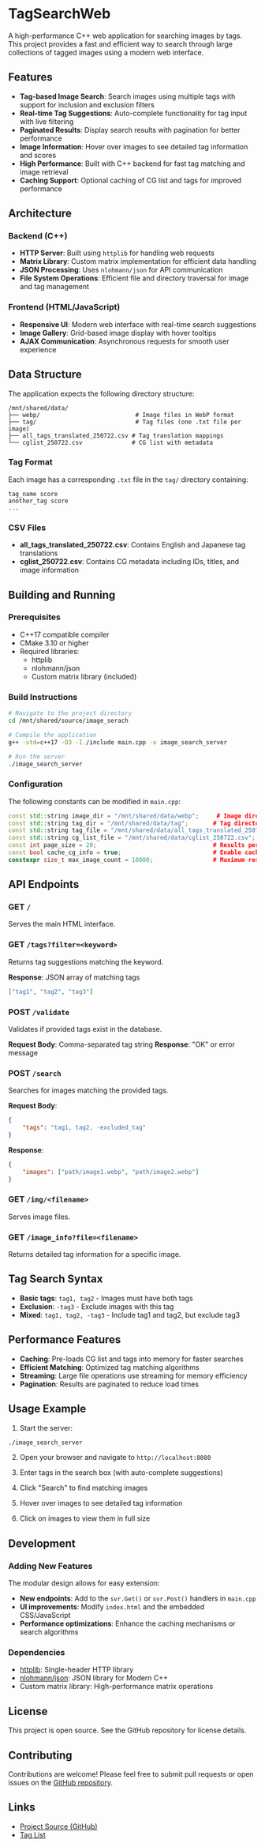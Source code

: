 # TagSearchWeb

A high-performance C++ web application for searching images by tags. This project provides a fast and efficient way to search through large collections of tagged images using a modern web interface.

## Features

- **Tag-based Image Search**: Search images using multiple tags with support for inclusion and exclusion filters
- **Real-time Tag Suggestions**: Auto-complete functionality for tag input with live filtering
- **Paginated Results**: Display search results with pagination for better performance
- **Image Information**: Hover over images to see detailed tag information and scores
- **High Performance**: Built with C++ backend for fast tag matching and image retrieval
- **Caching Support**: Optional caching of CG list and tags for improved performance

## Architecture

### Backend (C++)
- **HTTP Server**: Built using `httplib` for handling web requests
- **Matrix Library**: Custom matrix implementation for efficient data handling
- **JSON Processing**: Uses `nlohmann/json` for API communication
- **File System Operations**: Efficient file and directory traversal for image and tag management

### Frontend (HTML/JavaScript)
- **Responsive UI**: Modern web interface with real-time search suggestions
- **Image Gallery**: Grid-based image display with hover tooltips
- **AJAX Communication**: Asynchronous requests for smooth user experience

## Data Structure

The application expects the following directory structure:

```
/mnt/shared/data/
├── webp/                           # Image files in WebP format
├── tag/                            # Tag files (one .txt file per image)
├── all_tags_translated_250722.csv # Tag translation mappings
└── cglist_250722.csv              # CG list with metadata
```

### Tag Format
Each image has a corresponding `.txt` file in the `tag/` directory containing:
```
tag_name score
another_tag score
...
```

### CSV Files
- **all_tags_translated_250722.csv**: Contains English and Japanese tag translations
- **cglist_250722.csv**: Contains CG metadata including IDs, titles, and image information

## Building and Running

### Prerequisites
- C++17 compatible compiler
- CMake 3.10 or higher
- Required libraries:
  - httplib
  - nlohmann/json
  - Custom matrix library (included)

### Build Instructions

```bash
# Navigate to the project directory
cd /mnt/shared/source/image_serach

# Compile the application
g++ -std=c++17 -O3 -I./include main.cpp -o image_search_server

# Run the server
./image_search_server
```

### Configuration

The following constants can be modified in `main.cpp`:

```cpp
const std::string image_dir = "/mnt/shared/data/webp";     # Image directory
const std::string tag_dir = "/mnt/shared/data/tag";       # Tag directory
const std::string tag_file = "/mnt/shared/data/all_tags_translated_250722.csv";
const std::string cg_list_file = "/mnt/shared/data/cglist_250722.csv";
const int page_size = 20;                                 # Results per page
const bool cache_cg_info = true;                          # Enable caching
constexpr size_t max_image_count = 10000;                 # Maximum results
```

## API Endpoints

### GET `/`
Serves the main HTML interface.

### GET `/tags?filter=<keyword>`
Returns tag suggestions matching the keyword.

**Response**: JSON array of matching tags
```json
["tag1", "tag2", "tag3"]
```

### POST `/validate`
Validates if provided tags exist in the database.

**Request Body**: Comma-separated tag string
**Response**: "OK" or error message

### POST `/search`
Searches for images matching the provided tags.

**Request Body**:
```json
{
    "tags": "tag1, tag2, -excluded_tag"
}
```

**Response**:
```json
{
    "images": ["path/image1.webp", "path/image2.webp"]
}
```

### GET `/img/<filename>`
Serves image files.

### GET `/image_info?file=<filename>`
Returns detailed tag information for a specific image.

## Tag Search Syntax

- **Basic tags**: `tag1, tag2` - Images must have both tags
- **Exclusion**: `-tag3` - Exclude images with this tag
- **Mixed**: `tag1, tag2, -tag3` - Include tag1 and tag2, but exclude tag3

## Performance Features

- **Caching**: Pre-loads CG list and tags into memory for faster searches
- **Efficient Matching**: Optimized tag matching algorithms
- **Streaming**: Large file operations use streaming for memory efficiency
- **Pagination**: Results are paginated to reduce load times

## Usage Example

1. Start the server:
```bash
./image_search_server
```

2. Open your browser and navigate to `http://localhost:8080`

3. Enter tags in the search box (with auto-complete suggestions)

4. Click "Search" to find matching images

5. Hover over images to see detailed tag information

6. Click on images to view them in full size

## Development

### Adding New Features

The modular design allows for easy extension:

- **New endpoints**: Add to the `svr.Get()` or `svr.Post()` handlers in `main.cpp`
- **UI improvements**: Modify `index.html` and the embedded CSS/JavaScript
- **Performance optimizations**: Enhance the caching mechanisms or search algorithms

### Dependencies

- [httplib](https://github.com/yhirose/cpp-httplib): Single-header HTTP library
- [nlohmann/json](https://github.com/nlohmann/json): JSON library for Modern C++
- Custom matrix library: High-performance matrix operations

## License

This project is open source. See the GitHub repository for license details.

## Contributing

Contributions are welcome! Please feel free to submit pull requests or open issues on the [GitHub repository](https://github.com/Zhirong641/TagSearchWeb).

## Links

- [Project Source (GitHub)](https://github.com/Zhirong641/TagSearchWeb)
- [Tag List](https://github.com/Zhirong641/TagSearchWeb/blob/master/data/all_tags_translated_250722.csv)